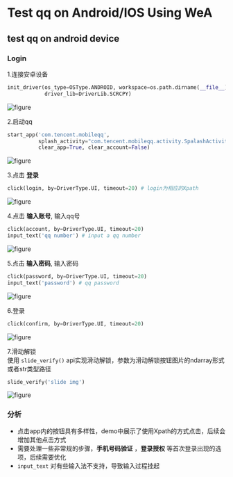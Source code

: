 # Test qq on Android/IOS Using WeA

## test qq on android device
### Login
1.连接安卓设备
```python
init_driver(os_type=OSType.ANDROID, workspace=os.path.dirname(__file__), mode=RunMode.SINGLE,
            driver_lib=DriverLib.SCRCPY)
```
![figure](https://github.com/Yezhj1/udt-automated-testing-samples/blob/main/resource/img/test4.png)


2.启动qq  
```python
start_app('com.tencent.mobileqq',
          splash_activity="com.tencent.mobileqq.activity.SpalashActivity",
          clear_app=True, clear_account=False)
```
![figure](https://github.com/Yezhj1/udt-automated-testing-samples/blob/main/resource/img/test5.png)


3.点击 **登录**  

```python
click(login, by=DriverType.UI, timeout=20) # login为相应的Xpath
```
![figure](https://github.com/Yezhj1/udt-automated-testing-samples/blob/main/resource/img/test8.png)


4.点击 **输入账号**, 输入qq号

```python
click(account, by=DriverType.UI, timeout=20)
input_text('qq number') # input a qq number
```
![figure](https://github.com/Yezhj1/udt-automated-testing-samples/blob/main/resource/img/test9.png) 

5.点击 **输入密码**, 输入密码  

```python
click(password, by=DriverType.UI, timeout=20)
input_text('password') # qq password
```
![figure](https://github.com/Yezhj1/udt-automated-testing-samples/blob/main/resource/img/test6.png) 

6.登录  

```python
click(confirm, by=DriverType.UI, timeout=20)
```

![figure](https://github.com/Yezhj1/udt-automated-testing-samples/blob/main/resource/img/slide_unlock.png)


7.滑动解锁  
使用 `slide_verify()` api实现滑动解锁，参数为滑动解锁按钮图片的ndarray形式或者str类型路径
```python
slide_verify('slide img')
```

![figure](https://github.com/Yezhj1/udt-automated-testing-samples/blob/main/resource/img/test7.png) 

### 分析
- 点击app内的按钮具有多样性，demo中展示了使用Xpath的方式点击，后续会增加其他点击方式
- 需要处理一些非常规的步骤，**手机号码验证** ，**登录授权** 等首次登录出现的选项，后续需要优化
- `input_text` 对有些输入法不支持，导致输入过程挂起

